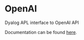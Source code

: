 # OpenAI
Dyalog APL interface to OpenAI API

Documentation can be found [here](https:\\dyalog.github.io\OpenAI).
